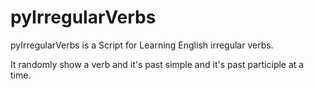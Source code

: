 pyIrregularVerbs
=================

pyIrregularVerbs is a Script for Learning English irregular verbs.

It randomly show a verb and it's past simple and it's past participle at a time.
